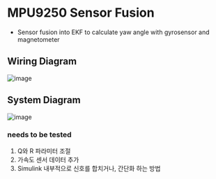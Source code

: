 # MPU9250 Sensor Fusion
* Sensor fusion into EKF to calculate yaw angle with gyrosensor and magnetometer
## Wiring Diagram
![image](https://user-images.githubusercontent.com/86957779/217463645-35ba5197-f327-4761-a887-9932343e454b.png)

## System Diagram
![image](https://user-images.githubusercontent.com/86957779/219291963-f5988bb2-0bcc-42e6-9c9b-735788422b14.png)

### needs to be tested
1) Q와 R 파라미터 조절
2) 가속도 센서 데이터 추가
3) Simulink 내부적으로 신호를 합치거나, 간단화 하는 방법

